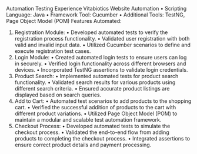 Automation Testing Experience
Vitabiotics Website Automation
•	Scripting Language: Java
•	Framework Tool: Cucumber
•	Additional Tools: TestNG, Page Object Model (POM)
Features Automated:
1.	Registration Module:
•	Developed automated tests to verify the registration process functionality.
•	Validated user registration with both valid and invalid input data.
•	Utilized Cucumber scenarios to define and execute registration test cases.
2.	Login Module:
•	Created automated login tests to ensure users can log in securely.
•	Verified login functionality across different browsers and devices.
•	Incorporated TestNG assertions to validate login credentials.
3.	Product Search:
•	Implemented automated tests for product search functionality.
•	Validated search results for various products using different search criteria.
•	Ensured accurate product listings are displayed based on search queries.
4.	Add to Cart:
•	Automated test scenarios to add products to the shopping cart.
•	Verified the successful addition of products to the cart with different product variations.
•	Utilized Page Object Model (POM) to maintain a modular and scalable test automation framework.
5.	Checkout Process:
•	Developed automated tests to simulate the checkout process.
•	Validated the end-to-end flow from adding products to completing the checkout process.
•	Integrated assertions to ensure correct product details and payment processing.
